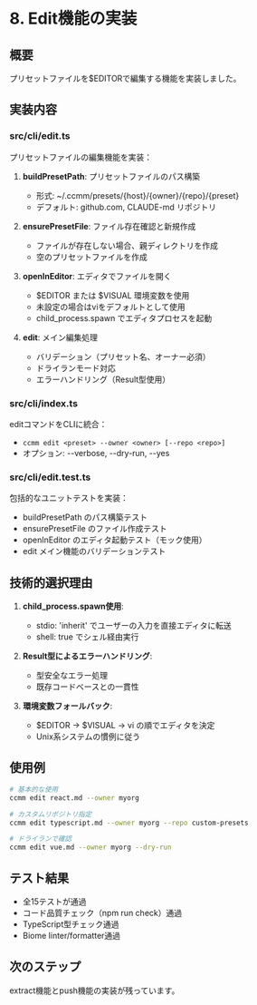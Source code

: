 # 8. Edit機能の実装

## 概要
プリセットファイルを$EDITORで編集する機能を実装しました。

## 実装内容

### src/cli/edit.ts
プリセットファイルの編集機能を実装：

1. **buildPresetPath**: プリセットファイルのパス構築
   - 形式: ~/.ccmm/presets/{host}/{owner}/{repo}/{preset}
   - デフォルト: github.com, CLAUDE-md リポジトリ

2. **ensurePresetFile**: ファイル存在確認と新規作成
   - ファイルが存在しない場合、親ディレクトリを作成
   - 空のプリセットファイルを作成

3. **openInEditor**: エディタでファイルを開く
   - $EDITOR または $VISUAL 環境変数を使用
   - 未設定の場合はviをデフォルトとして使用
   - child_process.spawn でエディタプロセスを起動

4. **edit**: メイン編集処理
   - バリデーション（プリセット名、オーナー必須）
   - ドライランモード対応
   - エラーハンドリング（Result型使用）

### src/cli/index.ts
editコマンドをCLIに統合：
- `ccmm edit <preset> --owner <owner> [--repo <repo>]`
- オプション: --verbose, --dry-run, --yes

### src/cli/edit.test.ts
包括的なユニットテストを実装：
- buildPresetPath のパス構築テスト
- ensurePresetFile のファイル作成テスト
- openInEditor のエディタ起動テスト（モック使用）
- edit メイン機能のバリデーションテスト

## 技術的選択理由

1. **child_process.spawn使用**: 
   - stdio: 'inherit' でユーザーの入力を直接エディタに転送
   - shell: true でシェル経由実行

2. **Result型によるエラーハンドリング**:
   - 型安全なエラー処理
   - 既存コードベースとの一貫性

3. **環境変数フォールバック**:
   - $EDITOR → $VISUAL → vi の順でエディタを決定
   - Unix系システムの慣例に従う

## 使用例

```bash
# 基本的な使用
ccmm edit react.md --owner myorg

# カスタムリポジトリ指定
ccmm edit typescript.md --owner myorg --repo custom-presets

# ドライランで確認
ccmm edit vue.md --owner myorg --dry-run
```

## テスト結果
- 全15テストが通過
- コード品質チェック（npm run check）通過
- TypeScript型チェック通過
- Biome linter/formatter通過

## 次のステップ
extract機能とpush機能の実装が残っています。